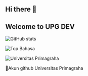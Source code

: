 ## Hi there 👋
## Welcome to UPG DEV


![GitHub stats](https://github-readme-stats.vercel.app/api?username=UPG-DEV-APPLICATION&show_icons=true)


![Top Bahasa](https://github-readme-stats.vercel.app/api/top-langs/?username=UPG-DEV-APPLICATION)


![Universitas Primagraha](https://lh3.googleusercontent.com/p/AF1QipNyu8vjTnVMh5mYiEa0qwBl8EFNXE5PGqId5TRP=s680-w680-h510)

🚀Akun github Universitas Primagraha

